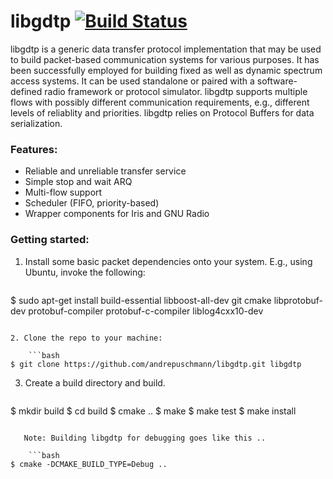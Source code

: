 # libgdtp [![Build Status](https://travis-ci.org/andrepuschmann/libgdtp.svg?branch=master)](https://travis-ci.org/andrepuschmann/libgdtp)

libgdtp is a generic data transfer protocol implementation that may be used
to build packet-based communication systems for various purposes.
It has been successfully employed for building fixed as well as dynamic spectrum 
access systems. It can be used standalone or paired with a software-defined
radio framework or protocol simulator.
libgdtp supports multiple flows with possibly different communication requirements,
e.g., different levels of reliablity and priorities.
libgdtp relies on Protocol Buffers for data serialization.


### Features:

- Reliable and unreliable transfer service
- Simple stop and wait ARQ
- Multi-flow support
- Scheduler (FIFO, priority-based)
- Wrapper components for Iris and GNU Radio


### Getting started:

1. Install some basic packet dependencies onto your system. E.g., using Ubuntu, invoke the following:

   ```bash
$ sudo apt-get install build-essential libboost-all-dev git cmake libprotobuf-dev protobuf-compiler protobuf-c-compiler liblog4cxx10-dev
```

2. Clone the repo to your machine:

    ```bash
$ git clone https://github.com/andrepuschmann/libgdtp.git libgdtp
```
3. Create a build directory and build.

    ```bash
$ mkdir build
$ cd build
$ cmake ..
$ make
$ make test
$ make install
```
   
   Note: Building libgdtp for debugging goes like this ..

    ```bash
$ cmake -DCMAKE_BUILD_TYPE=Debug ..
```
